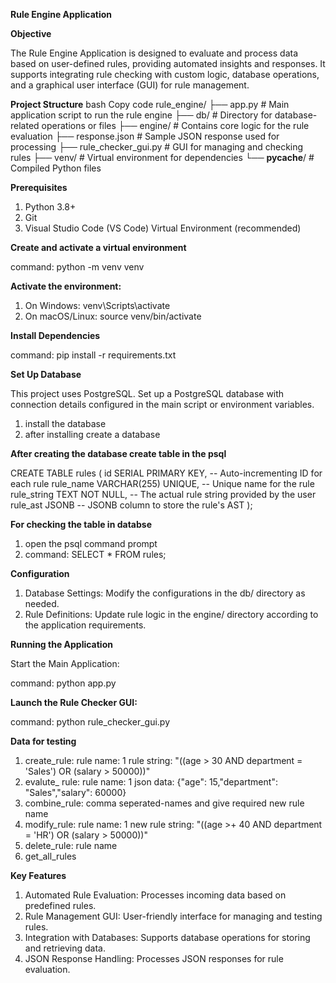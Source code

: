 **Rule Engine Application**

**Objective**

The Rule Engine Application is designed to evaluate and process data based on user-defined rules, providing automated insights and responses. It supports integrating rule checking with custom logic, database operations, and a graphical user interface (GUI) for rule management.

**Project Structure**
bash
Copy code
rule_engine/
├── app.py                     # Main application script to run the rule engine
├── db/                        # Directory for database-related operations or files
├── engine/                    # Contains core logic for the rule evaluation
├── response.json              # Sample JSON response used for processing
├── rule_checker_gui.py        # GUI for managing and checking rules
├── venv/                      # Virtual environment for dependencies
└── __pycache__/               # Compiled Python files

**Prerequisites**
1. Python 3.8+
2. Git
3. Visual Studio Code (VS Code)
Virtual Environment (recommended)

**Create and activate a virtual environment**

command:  python -m venv venv

**Activate the environment:**

1. On Windows: venv\Scripts\activate
2. On macOS/Linux: source venv/bin/activate

**Install Dependencies**

command: pip install -r requirements.txt

**Set Up Database**

This project uses PostgreSQL. Set up a PostgreSQL database with connection details configured in the main script or environment variables.

1. install the database
2. after installing create a database

**After creating the database create table in the psql**


CREATE TABLE rules (
    id SERIAL PRIMARY KEY,         -- Auto-incrementing ID for each rule
    rule_name VARCHAR(255) UNIQUE, -- Unique name for the rule
    rule_string TEXT NOT NULL,     -- The actual rule string provided by the user
    rule_ast JSONB                 -- JSONB column to store the rule's AST
);

**For checking the table in databse**
1. open the psql command prompt
2. command: SELECT * FROM rules;

**Configuration**
1. Database Settings: Modify the configurations in the db/ directory as needed.
2. Rule Definitions: Update rule logic in the engine/ directory according to the application requirements.

**Running the Application**

Start the Main Application:

command: python app.py

**Launch the Rule Checker GUI:**

command: python rule_checker_gui.py


**Data for testing**
   1. create_rule: rule name: 1  rule string: "((age > 30 AND department = 'Sales') OR (salary > 50000))"
   2. evalute_ rule: rule name: 1  json data: {"age": 15,"department": "Sales","salary": 60000}
   3. combine_rule:   comma seperated-names and give required new rule name
   4. modify_rule: rule name: 1    new rule string: "((age >+ 40 AND department = 'HR') OR (salary > 50000))"
   5. delete_rule: rule name
   6. get_all_rules

**Key Features**

1. Automated Rule Evaluation: Processes incoming data based on predefined rules.
2. Rule Management GUI: User-friendly interface for managing and testing rules.
3. Integration with Databases: Supports database operations for storing and retrieving data.
4. JSON Response Handling: Processes JSON responses for rule evaluation.
